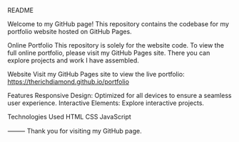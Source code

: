 README

Welcome to my GitHub page! This repository contains the codebase for my portfolio website hosted on GitHub Pages.

Online Portfolio
This repository is solely for the website code. To view the full online portfolio, please visit my GitHub Pages site. There you can explore projects and work I have assembled.

Website
Visit my GitHub Pages site to view the live portfolio:
https://therichdiamond.github.io/portfolio

Features
Responsive Design: Optimized for all devices to ensure a seamless user experience.
Interactive Elements: Explore interactive projects.

Technologies Used
HTML
CSS
JavaScript

⸻
Thank you for visiting my GitHub page.
